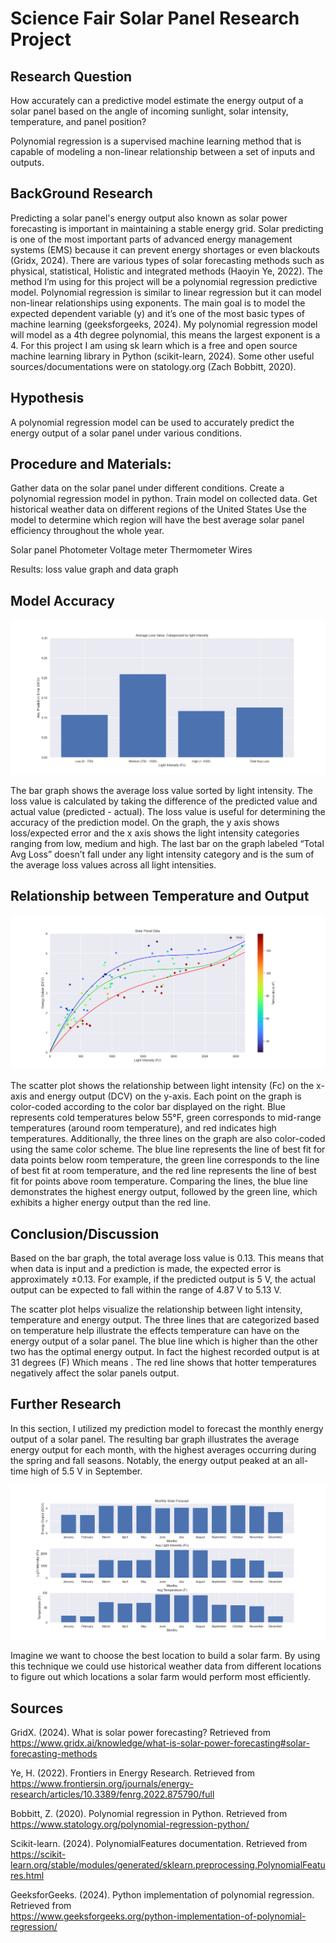 # Science Fair Solar Panel Research Project

## Research Question
How accurately can a predictive model estimate the energy output of a solar panel based on the angle of incoming sunlight, solar intensity, temperature, and panel position?

Polynomial regression is a supervised machine learning method that is capable of modeling a non-linear relationship between a set of inputs and outputs.  

## BackGround Research
Predicting a solar panel's energy output also known as solar power forecasting is important in maintaining a stable energy grid. Solar predicting is one of the most important parts of advanced energy management systems (EMS) because it can prevent energy shortages or even blackouts (Gridx, 2024).  There are various types of solar forecasting methods such as physical, statistical, Holistic and integrated methods (Haoyin Ye, 2022). The  method I’m using for this project will be a polynomial regression predictive model. Polynomial regression is similar to linear regression but it can model non-linear relationships using exponents. The main goal is to model the expected dependent variable (y) and it’s one of the most basic types of machine learning (geeksforgeeks, 2024). My polynomial regression model will model as a 4th degree polynomial, this means the largest exponent is a 4. For this project I am using sk learn which is a free and open source machine learning library in Python (scikit-learn, 2024). Some other useful sources/documentations were on statology.org (Zach Bobbitt, 2020). 


## Hypothesis 
A polynomial regression model can be used to accurately predict the energy output of a solar panel under various conditions. 


## Procedure and Materials: 
Gather data on the solar panel under different conditions.
Create a polynomial regression model in python.
Train model on collected data.
Get historical weather data on different regions of the United States 
Use the model to determine which region will have the best average solar panel efficiency throughout the whole year.

Solar panel
Photometer 
Voltage meter 
Thermometer
Wires

Results: loss  value graph and data graph


## Model Accuracy
![plot](https://github.com/Overclocker2077/Solar-Forcasting-Project/blob/main/loss_graph.png)

The bar graph shows the average loss value sorted by light intensity. The loss value is calculated by taking the difference of the predicted value and actual value (predicted  - actual). The loss value is useful for determining the accuracy of the prediction model. On the graph, the y axis shows loss/expected error and the x axis shows the light intensity categories ranging from low, medium and high. The last bar on the graph labeled “Total Avg Loss” doesn’t fall under any light intensity category and is the sum of the average loss values across all light intensities.

 ## Relationship between Temperature and Output
![plot](https://github.com/Overclocker2077/Solar-Forcasting-Project/blob/main/Fc_dcv_t.png)

The scatter plot shows the relationship between light intensity (Fc) on the x-axis and energy output (DCV) on the y-axis. Each point on the graph is color-coded according to the color bar displayed on the right. Blue represents cold temperatures below 55°F, green corresponds to mid-range temperatures (around room temperature), and red indicates high temperatures.
Additionally, the three lines on the graph are also color-coded using the same color scheme. The blue line represents the line of best fit for data points below room temperature, the green line corresponds to the line of best fit at room temperature, and the red line represents the line of best fit for points above room temperature.
Comparing the lines, the blue line demonstrates the highest energy output, followed by the green line, which exhibits a higher energy output than the red line.


## Conclusion/Discussion
Based on the bar graph, the total average loss value is 0.13. This means that when data is input and a prediction is made, the expected error is approximately ±0.13. For example, if the predicted output is 5 V, the actual output can be expected to fall within the range of 4.87 V to 5.13 V.  





The scatter plot helps visualize the relationship between light intensity, temperature and energy output. The three lines that are categorized based on temperature help illustrate the effects temperature can have on the energy output  of a solar panel. The blue line which is higher than the other two has the optimal energy output. In fact the highest recorded output is at 31 degrees (F) Which means . The red line shows that hotter temperatures negatively affect the solar panels output. 

## Further Research
In this section, I utilized my prediction model to forecast the monthly energy output of a solar panel. The resulting bar graph illustrates the average energy output for each month, with the highest averages occurring during the spring and fall seasons. Notably, the energy output peaked at an all-time high of 5.5 V in September. 

![plot](https://github.com/Overclocker2077/Solar-Forcasting-Project/blob/main/monthly.png)

Imagine we want to choose the best location to build a solar farm. By using this technique we could use historical weather data from different locations to figure out which locations a solar farm would perform most efficiently. 


## Sources
GridX. (2024). What is solar power forecasting? Retrieved from <br/> https://www.gridx.ai/knowledge/what-is-solar-power-forecasting#solar-forecasting-methods

Ye, H. (2022). Frontiers in Energy Research. Retrieved from  <br/> https://www.frontiersin.org/journals/energy-research/articles/10.3389/fenrg.2022.875790/full

Bobbitt, Z. (2020). Polynomial regression in Python. Retrieved from  <br/> https://www.statology.org/polynomial-regression-python/

Scikit-learn. (2024). PolynomialFeatures documentation. Retrieved from <br/> https://scikit-learn.org/stable/modules/generated/sklearn.preprocessing.PolynomialFeatures.html

GeeksforGeeks. (2024). Python implementation of polynomial regression. Retrieved from <br/> https://www.geeksforgeeks.org/python-implementation-of-polynomial-regression/
